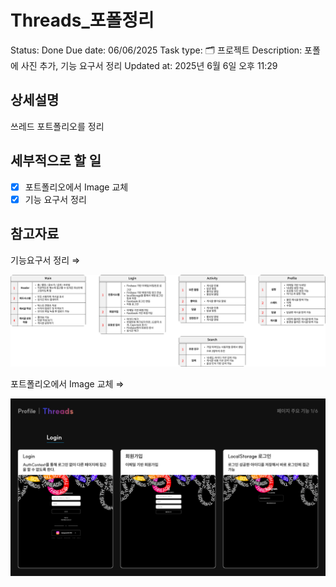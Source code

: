 # Threads\_포폴정리

Status: Done
Due date: 06/06/2025
Task type: 🗂️ 프로젝트
Description: 포폴에 사진 추가, 기능 요구서 정리
Updated at: 2025년 6월 6일 오후 11:29

## 상세설명

쓰레드 포트폴리오를 정리

## 세부적으로 할 일

- [x] 포트폴리오에서 Image 교체
- [x] 기능 요구서 정리

## 참고자료

기능요구서 정리 ⇒

![쓰레드_기능요구서.png](img/쓰레드_기능요구서.png)

포트폴리오에서 Image 교체 ⇒

![쓰레드_기능요구서.png](img/쓰레드_image.png)

